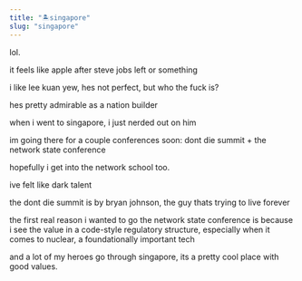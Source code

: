 ```yaml
---
title: "🏝️singapore"
slug: "singapore"
---
```


lol.

it feels like apple after steve jobs left or something

i like lee kuan yew, hes not perfect, but who the fuck is?

hes pretty admirable as a nation builder

when i went to singapore, i just nerded out on him

im going there for a couple conferences soon: dont die summit + the network state conference

hopefully i get into the network school too.

ive felt like dark talent

the dont die summit is by bryan johnson, the guy thats trying to live forever

the first real reason i wanted to go the network state conference is because i see the value in a code-style regulatory structure, especially when it comes to nuclear, a foundationally important tech

and a lot of my heroes go through singapore, its a pretty cool place with good values.

